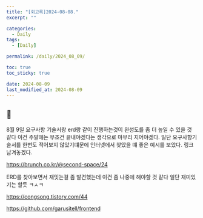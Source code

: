 ```yaml
---
title: "[회고록]2024-08-08."
excerpt: ""

categories:
  - Daily
tags:
  - [Daily]

permalink: /daily/2024_08_09/

toc: true
toc_sticky: true

date: 2024-08-09
last_modified_at: 2024-08-09
---
```


## 🦥
8월 9일 요구사항 기술서랑 erd랑 같이 진행하는것이 완성도를 좀 더 높일 수 있을 것 같다 이건 주말에는 무조건 끝내야겠다는 생각으로 마무리 지어야겠다. 일단 요구사항기술서를 한번도 적어보지 않았기떄문에 인터넷에서 찾았을 떄 좋은 예시를 보았다. 링크 남겨놓겠다.

https://brunch.co.kr/@second-space/24

ERD를 찾아보면서 재밋는걸 좀 발견했는데 이건 좀 나중에 해야할 것 같다 일단 재미있기는 할듯 ㅋㅅㅋ

https://congsong.tistory.com/44



https://github.com/garusitell/frontend